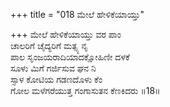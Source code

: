 +++
title = "018 ಮೇಲೆ ಹೇಳಿಕೆಯಾಯ್ತು"

+++
ಮೇಲೆ ಹೇಳಿಕೆಯಾಯ್ತು ವರ ಪಾಂ  
ಚಾಲರಿಗೆ ಚೈದ್ಯರಿಗೆ ಮತ್ಸ್ಯ ನೃ  
ಪಾಲ ಸೃಂಜಯರಾದಿಯಾದಕ್ಷೋಹಿಣೀ ದಳಕೆ  
ಸೂಳು ಮಿಗೆ ಗರ್ಜಿಸುವ ಘನ ನಿ  
ಸ್ಸಾಳ ಕೋಟಿಯ ಗಡಣದೊಳು ಕೆಂ  
ಗೋಲ ಮಳೆಗರೆಯುತ್ತ ಗಂಗಾಸುತನ ಕೆಣಕಿದರು      ॥18॥